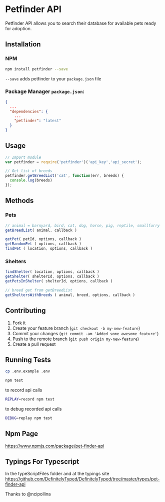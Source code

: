 # Petfinder API  

Petfinder API allows you to search their database for available pets ready for adoption.

## Installation

### NPM
```bash
npm install petfinder --save
```

`--save` adds petfinder to your `package.json` file

### Package Manager `package.json`:
```json
{
  ...
  "dependencies": {
    ...
    "petfinder": "latest"
  }
}
```

## Usage
```js
// Import module
var petfinder = require('petfinder')('api_key','api_secret');

// Get list of breeds
petfinder.getBreedList('cat', function(err, breeds) {
  console.log(breeds)
});
```

## Methods

### Pets

```js
// animal = barnyard, bird, cat, dog, horse, pig, reptile, smallfurry
getBreedList( animal, callback )

getPet( petId, options, callback )
getRandomPet ( options, callback )
findPet ( location, options, callback )
```

### Shelters

```js
findShelter( location, options, callback )
getShelter( shelterId, options, callback )
getPetsInShelter( shelterId, options, callback )

// breed get from getBreedList
getSheltersWithBreeds ( animal, breed, options, callback )
```

## Contributing

1. Fork it
2. Create your feature branch (`git checkout -b my-new-feature`)
3. Commit your changes (`git commit -am 'Added some awesome feature'`)
4. Push to the remote branch (`git push origin my-new-feature`)
5. Create a pull request

## Running Tests

```bash
cp .env.example .env
```

```bash
npm test
```

to record api calls
```bash
REPLAY=record npm test
```

to debug recorded api calls
```bash
DEBUG=replay npm test
```
 ## Npm Page
 https://www.npmjs.com/package/pet-finder-api

 ## Typings For Typescript
 In the typeScriptFiles folder and at the typings site 
 https://github.com/DefinitelyTyped/DefinitelyTyped/tree/master/types/pet-finder-api
 
 Thanks to @ncipollina
 

